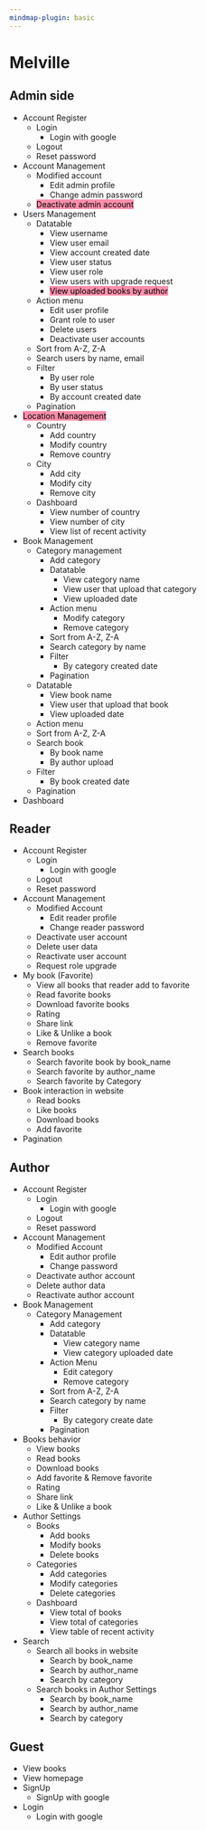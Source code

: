 ```yaml
---
mindmap-plugin: basic
---
```


# Melville

## Admin side
- Account Register
    - Login
        - Login with google
    - Logout
    - Reset password
- Account Management
    - Modified account
        - Edit admin profile
        - Change admin password
    - <mark style="background: #FF5582A6;">Deactivate admin account</mark>
- Users Management
    - Datatable
        - View username
        - View user email
        - View account created date
        - View user status
        - View user role
        - View users with upgrade request
        - <mark style="background: #FF5582A6;">View uploaded books by author</mark>
    - Action menu
        - Edit user profile
        - Grant role to user
        - Delete users
        - Deactivate user accounts
    - Sort from A-Z, Z-A
    - Search users by name, email
    - Filter
        - By user role
        - By user status
        - By account created date
    - Pagination
- <mark style="background: #FF5582A6;">Location Management</mark>
    - Country
        - Add country
        - Modify country
        - Remove country
    - City
        - Add city
        - Modify city
        - Remove city
    - Dashboard
        - View number of country
        - View number of city
        - View list of recent activity
- Book Management
    - Category management
        - Add category
        - Datatable
            - View category name
            - View user that upload that category
            - View uploaded date
        - Action menu
            - Modify category
            - Remove category
        - Sort from A-Z, Z-A
        - Search category by name
        - Filter
            - By category created date
        - Pagination
    - Datatable
        - View book name
        - View user that upload that book
        - View uploaded date
    - Action menu
    - Sort from A-Z, Z-A
    - Search book
        - By book name
        - By author upload
    - Filter
        - By book created date
    - Pagination
- Dashboard

## Reader
- Account Register
    - Login
        - Login with google
    - Logout
    - Reset password
- Account Management
    - Modified Account
        - Edit reader profile
        - Change reader password
    - Deactivate user account
    - Delete user data
    - Reactivate user account
    - Request role upgrade
- My book (Favorite)
    - View all books that reader add to favorite
    - Read favorite books
    - Download favorite books
    - Rating
    - Share link
    - Like & Unlike a book
    - Remove favorite
- Search books
    - Search favorite book by book_name
    - Search favorite by author_name
    - Search favorite by Category
- Book interaction in website
    - Read books
    - Like books
    - Download books
    - Add favorite
- Pagination

## Author
- Account Register
    - Login
        - Login with google
    - Logout
    - Reset password
- Account Management
    - Modified Account
        - Edit author profile
        - Change password
    - Deactivate author account
    - Delete author data
    - Reactivate author account
- Book Management
    - Category Management
        - Add category
        - Datatable
            - View category name
            - View category uploaded date
        - Action Menu
            - Edit category
            - Remove category
        - Sort from A-Z, Z-A
        - Search category by name
        - Filter
            - By category create date
        - Pagination
- Books behavior
    - View books
    - Read books
    - Download books
    - Add favorite & Remove favorite
    - Rating
    - Share link
    - Like & Unlike a book
- Author Settings
    - Books
        - Add books
        - Modify books
        - Delete books
    - Categories
        - Add categories
        - Modify categories
        - Delete categories
    - Dashboard
        - View total of books
        - View total of categories
        - View table of recent activity
- Search
    - Search all books in website
        - Search by book_name
        - Search by author_name
        - Search by category
    - Search books in Author Settings
        - Search by book_name
        - Search by author_name
        - Search by category

## Guest
- View books
- View homepage
- SignUp
    - SignUp with google
- Login
    - Login with google